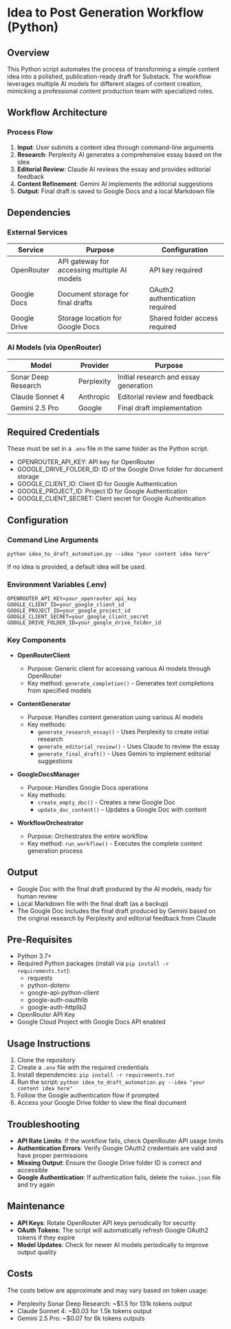 # Idea to Post Generation Workflow (Python)

## Overview

This Python script automates the process of transforming a simple content idea into a polished, publication-ready draft for Substack. The workflow leverages multiple AI models for different stages of content creation, mimicking a professional content production team with specialized roles.

## Workflow Architecture

### Process Flow

1. **Input**: User submits a content idea through command-line arguments
2. **Research**: Perplexity AI generates a comprehensive essay based on the idea
3. **Editorial Review**: Claude AI reviews the essay and provides editorial feedback
4. **Content Refinement**: Gemini AI implements the editorial suggestions
5. **Output**: Final draft is saved to Google Docs and a local Markdown file

## Dependencies

### External Services

| Service | Purpose | Configuration |
|---------|---------|---------------|
| OpenRouter | API gateway for accessing multiple AI models | API key required |
| Google Docs | Document storage for final drafts | OAuth2 authentication required |
| Google Drive | Storage location for Google Docs | Shared folder access required |

### AI Models (via OpenRouter)

| Model | Provider | Purpose |
|-------|----------|---------|
| Sonar Deep Research | Perplexity | Initial research and essay generation |
| Claude Sonnet 4 | Anthropic | Editorial review and feedback |
| Gemini 2.5 Pro | Google | Final draft implementation |

## Required Credentials
These must be set in a `.env` file in the same folder as the Python script.

* OPENROUTER_API_KEY: API key for OpenRouter
* GOOGLE_DRIVE_FOLDER_ID: ID of the Google Drive folder for document storage
* GOOGLE_CLIENT_ID: Client ID for Google Authentication
* GOOGLE_PROJECT_ID: Project ID for Google Authentication
* GOOGLE_CLIENT_SECRET: Client secret for Google Authentication


## Configuration

### Command Line Arguments

```
python idea_to_draft_automation.py --idea "your content idea here"
```

If no idea is provided, a default idea will be used.

### Environment Variables (.env)

```
OPENROUTER_API_KEY=your_openrouter_api_key
GOOGLE_CLIENT_ID=your_google_client_id
GOOGLE_PROJECT_ID=your_google_project_id
GOOGLE_CLIENT_SECRET=your_google_client_secret
GOOGLE_DRIVE_FOLDER_ID=your_google_drive_folder_id
```

### Key Components

- **OpenRouterClient**
  - Purpose: Generic client for accessing various AI models through OpenRouter
  - Key method: `generate_completion()` - Generates text completions from specified models

- **ContentGenerator**
  - Purpose: Handles content generation using various AI models
  - Key methods:
    - `generate_research_essay()` - Uses Perplexity to create initial research
    - `generate_editorial_review()` - Uses Claude to review the essay
    - `generate_final_draft()` - Uses Gemini to implement editorial suggestions

- **GoogleDocsManager**
  - Purpose: Handles Google Docs operations
  - Key methods:
    - `create_empty_doc()` - Creates a new Google Doc
    - `update_doc_content()` - Updates a Google Doc with content

- **WorkflowOrchestrator**
  - Purpose: Orchestrates the entire workflow
  - Key method: `run_workflow()` - Executes the complete content generation process

## Output

- Google Doc with the final draft produced by the AI models, ready for human review
- Local Markdown file with the final draft (as a backup)
- The Google Doc includes the final draft produced by Gemini based on the original research by Perplexity and editorial feedback from Claude

## Pre-Requisites
- Python 3.7+
- Required Python packages (install via `pip install -r requirements.txt`):
  - requests
  - python-dotenv
  - google-api-python-client
  - google-auth-oauthlib
  - google-auth-httplib2
- OpenRouter API Key
- Google Cloud Project with Google Docs API enabled

## Usage Instructions

1. Clone the repository
2. Create a `.env` file with the required credentials
3. Install dependencies: `pip install -r requirements.txt`
4. Run the script: `python idea_to_draft_automation.py --idea "your content idea here"`
5. Follow the Google authentication flow if prompted
6. Access your Google Drive folder to view the final document

## Troubleshooting

- **API Rate Limits**: If the workflow fails, check OpenRouter API usage limits
- **Authentication Errors**: Verify Google OAuth2 credentials are valid and have proper permissions
- **Missing Output**: Ensure the Google Drive folder ID is correct and accessible
- **Google Authentication**: If authentication fails, delete the `token.json` file and try again

## Maintenance

- **API Keys**: Rotate OpenRouter API keys periodically for security
- **OAuth Tokens**: The script will automatically refresh Google OAuth2 tokens if they expire
- **Model Updates**: Check for newer AI models periodically to improve output quality

## Costs
The costs below are approximate and may vary based on token usage:

- Perplexity Sonar Deep Research: ~$1.5 for 131k tokens output
- Claude Sonnet 4: ~$0.03 for 1.5k tokens output
- Gemini 2.5 Pro: ~$0.07 for 6k tokens outputs
